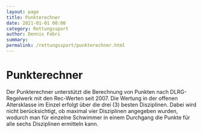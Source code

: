 ```yaml
---
layout: page
title: Punkterechner
date: 2021-01-01 00:00
category: Rettungssport
author: Dennis Fabri
summary: 
permalink: /rettungssport/punkterechner.html
---
```


# Punkterechner

Der Punkterechner unterstützt die Berechnung von Punkten nach DLRG-Regelwerk mit
den Rec-Werten seit 2007. Die Wertung in der offenen Altersklasse im Einzel erfolgt
über die drei (3) besten Disziplinen. Dabei wird nicht berücksichtigt, ob maximal
vier Disziplinen angegeben wurden, wodurch man für einzelne Schwimmer in einem
Durchgang die Punkte für alle sechs Disziplinen ermitteln kann.

<!-- markdownlint-disable MD013  MD033 MD037-->

<div id="Calculator" />

<script src="/assets/js/Chart.bundle.min.js"></script>
<script src="/assets/js/calculator.bundle.js"></script>
